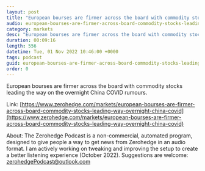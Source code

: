 ```yaml
---
layout: post
title: "European bourses are firmer across the board with commodity stocks leading the way on the overnight China COVID rumours - Newsquawk US Market Open"
audio: european-bourses-are-firmer-across-board-commodity-stocks-leading-way-overnight-china-covid-0
category: markets
desc: "European bourses are firmer across the board with commodity stocks leading the way on the overnight China COVID rumours."
duration: 00:09:16
length: 556
datetime: Tue, 01 Nov 2022 10:46:00 +0000
tags: podcast
guid: european-bourses-are-firmer-across-board-commodity-stocks-leading-way-overnight-china-covid-0
order: 0
---
```

European bourses are firmer across the board with commodity stocks leading the way on the overnight China COVID rumours.

Link: [https://www.zerohedge.com/markets/european-bourses-are-firmer-across-board-commodity-stocks-leading-way-overnight-china-covid](https://www.zerohedge.com/markets/european-bourses-are-firmer-across-board-commodity-stocks-leading-way-overnight-china-covid)

About: The Zerohedge Podcast is a non-commercial, automated program, designed to give people a way to get news from Zerohedge in an audio format.  I am actively working on tweaking and improving the setup to create a better listening experience (October 2022).  Suggestions are welcome: [zerohedgePodcast@outlook.com](mailto:zerohedgePodcast@outlook.com)
